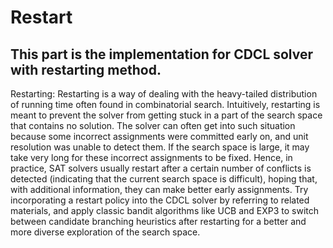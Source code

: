 # Restart

This part is the implementation for CDCL solver with restarting method.
----

Restarting: Restarting is a way of dealing with the heavy-tailed distribution of running time often found in combinatorial search. Intuitively, restarting is meant to prevent the solver from getting stuck in a part of the search space that contains no solution. The solver can often get into such situation because some incorrect assignments were committed early on, and unit resolution was unable to detect them. If the search space is large, it may take very long for these incorrect assignments to be fixed. Hence, in practice, SAT solvers usually restart after a certain number of conflicts is detected (indicating that the current search space is difficult), hoping that, with additional information, they can make better early assignments. Try incorporating a restart policy into the CDCL solver by referring to related materials, and apply classic bandit algorithms like UCB and EXP3 to switch between candidate branching heuristics after restarting for a better and more diverse exploration of the search space.